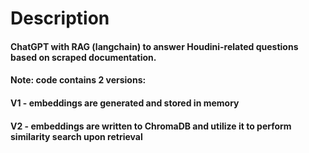 <h1>Description
  
<h4>ChatGPT with RAG (langchain) to answer Houdini-related questions based on scraped documentation.

<h4>Note: code contains 2 versions:
<h4>V1 - embeddings are generated and stored in memory
<h4>V2 - embeddings are written to ChromaDB and utilize it to perform similarity search upon retrieval
